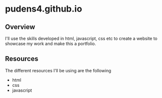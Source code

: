 # pudens4.github.io

## Overview 

I'll use the skills developed in html, javascript, css etc to create
a website to showcase my work and make this a portfolio. 

## Resources

The different resources I'll be using are the following 
- html
- css
- javascript
